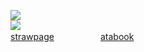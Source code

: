 ![](https://komarev.com/ghpvc/?username=negativeplane&label=^◡^‎‎‎‎&style=square&color=EAA6CF&base=55)  
![](https://gifs.crd.co/assets/images/gallery07/b285448f_original.gif?v=ef433a6f)  
[strawpage](https://shinncest.straw.page) ‎ ‎ ‎       ‎ ㅤ  ㅤ  ㅤ  ‎ [atabook](https://negativeplane.atabook.org/)  
